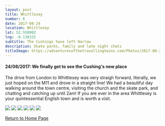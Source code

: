 ```yaml
---
layout: post
title: Whittlesey
number: 6
date: 2017-08-24
location: Whittlesey
lat: 52.558002
lng: -0.130331
subtitle: The Cushings have left Harlow
description: Skate parks, family and late night chats
titleImage: https://adventuresofthetravellingtwins.com/Photos/2017-08-24-Whittlesey/cover-min.JPG
---
```


<h4>24/08/2017: We finally get to see the Cushing's new place</h4>

The drive from London to Whittlesey was very straigh forward, literally, we just hoped on the M11 and drove in a straight line! We had a beautiful day walking around the town centre, visiting the church and the skate park, and chatting and catching up until 2am! If you are ever in the area Whittlesey is your quintessential English town and is worth a visit. 

<img src="https://adventuresofthetravellingtwins.com/Photos/2017-08-24-Whittlesey/day11-min.JPG" class="image1">
<img src="https://adventuresofthetravellingtwins.com/Photos/2017-08-24-Whittlesey/day12-min.JPG" class="image1">
<img src="https://adventuresofthetravellingtwins.com/Photos/2017-08-24-Whittlesey/day13-min.JPG" class="image1">
<img src="https://adventuresofthetravellingtwins.com/Photos/2017-08-24-Whittlesey/day14-min.JPG" class="image1">
<img src="https://adventuresofthetravellingtwins.com/Photos/2017-08-24-Whittlesey/day15-min.JPG" class="image1">
<img src="https://adventuresofthetravellingtwins.com/Photos/2017-08-24-Whittlesey/day16-min.JPG" class="image1">

<a href="https://adventuresofthetravellingtwins.com/">Return to Home Page</a>
